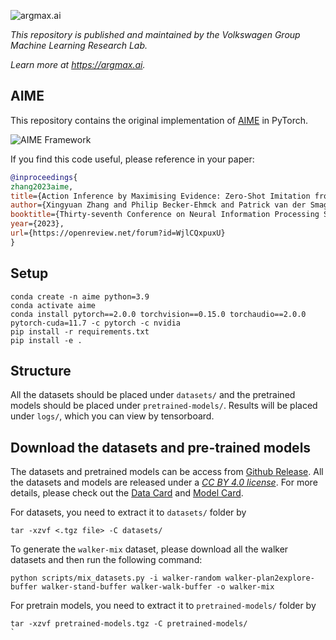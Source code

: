 ![argmax.ai](pic/argmaxlogo.png)

*This repository is published and maintained by the Volkswagen Group Machine Learning Research Lab.*

*Learn more at https://argmax.ai.*

## AIME 

This repository contains the original implementation of [AIME](https://openreview.net/forum?id=WjlCQxpuxU) in PyTorch.

![AIME Framework](pic/aime.jpg)

If you find this code useful, please reference in your paper:
```BibTeX
@inproceedings{
zhang2023aime,
title={Action Inference by Maximising Evidence: Zero-Shot Imitation from Observation with World Models},
author={Xingyuan Zhang and Philip Becker-Ehmck and Patrick van der Smagt and Maximilian Karl},
booktitle={Thirty-seventh Conference on Neural Information Processing Systems},
year={2023},
url={https://openreview.net/forum?id=WjlCQxpuxU}
}
```

## Setup
```
conda create -n aime python=3.9
conda activate aime
conda install pytorch==2.0.0 torchvision==0.15.0 torchaudio==2.0.0 pytorch-cuda=11.7 -c pytorch -c nvidia
pip install -r requirements.txt
pip install -e .
```

## Structure
All the datasets should be placed under `datasets/` and the pretrained models should be placed under `pretrained-models/`. 
Results will be placed under `logs/`, which you can view by tensorboard.

## Download the datasets and pre-trained models
The datasets and pretrained models can be access from [Github Release](https://github.com/argmax-ai/aime/releases/latest). All the datasets and models are released under a [_CC BY 4.0 license_](https://creativecommons.org/licenses/by/4.0/). For more details, please check out the [Data Card](datasets/readme.md) and [Model Card](pretrained-models/readme.md).

For datasets, you need to extract it to `datasets/` folder by
```
tar -xzvf <.tgz file> -C datasets/
```

To generate the `walker-mix` dataset, please download all the walker datasets and then run the following command:

```
python scripts/mix_datasets.py -i walker-random walker-plan2explore-buffer walker-stand-buffer walker-walk-buffer -o walker-mix
```

For pretrain models, you need to extract it to `pretrained-models/` folder by
```
tar -xzvf pretrained-models.tgz -C pretrained-models/
`